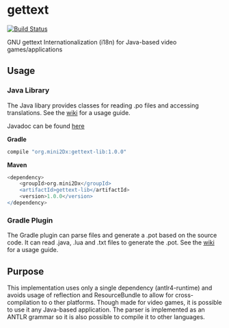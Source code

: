 
# gettext

[![Build Status](https://travis-ci.org/mini2Dx/gettext.svg?branch=master)](https://travis-ci.org/mini2Dx/gettext)

GNU gettext Internationalization (i18n) for Java-based video games/applications

## Usage

### Java Library

The Java libary provides classes for reading .po files and accessing translations. 
See the [wiki](https://github.com/mini2Dx/gettext/wiki) for a usage guide.

Javadoc can be found [here](https://mini2dx.github.io/gettext/javadoc/1.0.0/index.html)

__Gradle__
```gradle
compile "org.mini2Dx:gettext-lib:1.0.0"
```

__Maven__
```gradle
<dependency>
    <groupId>org.mini2Dx</groupId>
    <artifactId>gettext-lib</artifactId>
    <version>1.0.0</version>
</dependency>
```

### Gradle Plugin

The Gradle plugin can parse files and generate a .pot based on the source code. 
It can read .java, .lua and .txt files to generate the .pot. 
See the [wiki](https://github.com/mini2Dx/gettext/wiki) for a usage guide.

## Purpose

This implementation uses only a single dependency (antlr4-runtime) and 
avoids usage of reflection and ResourceBundle to allow for cross-compilation to o
ther platforms. Though made for video games, it is possible to use it any Java-based 
application. The parser is implemented as an ANTLR grammar so it is also possible to 
compile it to other languages.